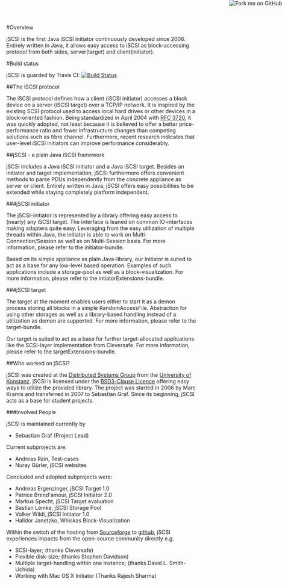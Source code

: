 <a href="https://github.com/disy/jSCSI"><img style="position: absolute; top: 0; right: 0; border: 0;" src="https://s3.amazonaws.com/github/ribbons/forkme_right_green_007200.png" alt="Fork me on GitHub"/></a>

#Overview

jSCSI is the first Java iSCSI initiator continuously developed since 2006. Entirely written in Java, it allows easy access to iSCSI as block-accessing protocol from both sides, server(target) and client(initiator).

#Build status

jSCSI is guarded by Travis CI: [![Build Status](https://secure.travis-ci.org/disy/jSCSI.png)](http://travis-ci.org/disy/jSCSI)

##The iSCSI protocol

The iSCSI protocol defines how a client (iSCSI initiator) accesses a block device on a server (iSCSI target) over a TCP/IP network. It is inspired by the existing SCSI protocol used to access local hard drives or other devices in a block-oriented fashion. 
Being standardized in April 2004 with [RFC 3720](http://www.ietf.org/rfc/rfc3720.txt), it was quickly	adopted, not least because it is believed to offer a better price-performance ratio and fewer infrastructure changes than competing solutions such as fibre channel. 
Furthermore, recent research indicates that user-level iSCSI initiators can improve performance considerably.

##jSCSI - a plain Java iSCSI framework

jSCSI includes a Java iSCSI initiator and a Java iSCSI target. Besides an initiator and target implementation, jSCSI furthermore offers convenient methods to parse PDUs independently from the concrete appliance as server or client. Entirely written in Java, jSCSI offers easy possibilities to be extended while staying completely platform independent.

###jSCSI initiator

The jSCSI-initiator is represented by a library offering easy access to (nearly) any iSCSI target. The interface is leaned on common IO-interfaces making adapters quite easy. Leveraging from the easy utilization of multiple threads within Java, the initiator is able to work on Multi-Connection/Session as well as on Multi-Session basis. For more information, please refer to the initiator-bundle.

Based on its simple appliance as plain Java-library, our initiator is suited to act as a base for any low-level based operation. Examples of such applications include a storage-pool as well as a block-visualization. For more information, please refer to the intiatorExtensions-bundle.

###jSCSI target

The target at the moment enables users either to start it as a demon process storing all blocks in a simple RandomAccessFile. Abstraction for using other storages as well as a library-based handling instead of a utilization as demon are supported. For more information, please refer to the target-bundle.

Our target is suited to act as a base for further target-allocated applications like the SCSI-layer implementation from Cleversafe. For more information, please refer to the targetExtensions-bundle.

##Who worked on jSCSI?

jSCSI was created at the [Distributed Systems Group](http://www.disy.uni-konstanz.de/) from the [University of Konstanz](http://www.uni-konstanz.de/). jSCSI is licensed under the [BSD3-Clause Licence](http://www.opensource.org/licenses/BSD-3-Clause) offering easy ways to utilize the provided library. 
The project was started in 2006 by Marc Kramis and transferred in 2007 to Sebastian Graf. Since its beginning, jSCSI acts as a base for student projects. 

###Involved People

jSCSI is maintained currently by

* Sebastian Graf (Project Lead)

Current subprojects are:

* Andreas Rain, Test-cases
* Nuray Gürler, jSCSI websites

Concluded and adopted subprojects were:

* Andreas Ergenzinger, jSCSI Target 1.0
* Patrice Brend'amour, jSCSI Initiator 2.0
* Markus Specht, jSCSI Target evaluation
* Bastian Lemke, jSCSI Storage Pool
* Volker Wildi, jSCSI Initiator 1.0
* Halldor Janetzko, Whiskas Block-Visualization

Within the switch of the hosting from [Sourceforge](http://sourceforge.net/projects/jscsi/) to [github](https://github.com/disy), jSCSI experiences impacts from the open-source community directly e.g.

* SCSI-layer; (thanks Cleversafe)
* Flexible disk-size; (thanks Stephen Davidson)
* Multiple target-handling within one instance; (thanks David L. Smith-Uchida)
* Working with Mac OS X Initiator (Thanks Rajesh Sharma)
